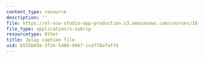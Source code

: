 ```yaml
---
content_type: resource
description: ''
file: https://ol-ocw-studio-app-production.s3.amazonaws.com/courses/18-06sc-linear-algebra-fall-2011/b555b03e3f2e54869067cce778afaf7d_yjBerM5jWsc.vtt
file_type: application/x-subrip
resourcetype: Other
title: 3play caption file
uid: b555b03e-3f2e-5486-9067-cce778afaf7d
---
```

